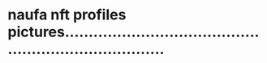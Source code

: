 # naufa nft profiles pictures..........................................................................
